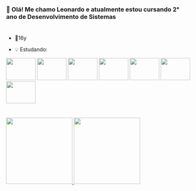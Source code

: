 ### 👋 Olá! Me chamo Leonardo e atualmente estou cursando 2° ano de Desenvolvimento de Sistemas
#

- 🎉16y

- 💡 Estudando:
<div style="display: inline_block">
  <img height="60" width="80" src="https://cdn.jsdelivr.net/gh/devicons/devicon/icons/html5/html5-original.svg" />
  <img height="60" width="80" src="https://cdn.jsdelivr.net/gh/devicons/devicon/icons/css3/css3-original.svg" />
  <img height="60" width="80" src="https://cdn.jsdelivr.net/gh/devicons/devicon/icons/python/python-original.svg" />
  <img height="60" width="80" src="https://cdn.jsdelivr.net/gh/devicons/devicon/icons/mysql/mysql-original.svg" />
  <img height="60" width="80" src="https://cdn.jsdelivr.net/gh/devicons/devicon/icons/php/php-original.svg" />
  <img height="60" width="80" src="https://cdn.jsdelivr.net/gh/devicons/devicon/icons/csharp/csharp-original.svg" />
  <img height="60" width="80" src="https://cdn.jsdelivr.net/gh/devicons/devicon/icons/arduino/arduino-original.svg" />
</div>

#

<div>
  <a href="https://github.com/GaMa404">
  <img height="180em" src="https://github-readme-stats.vercel.app/api?username=GaMa404&show_icons=true&theme=dark&include_all_commits=true&count_private=true" />
  <img height="180em" src="https://github-readme-stats.vercel.app/api/top-langs/?username=GaMa404&layout=compact&langs_count=16&theme=dark" />
</div>

#  
  
  
